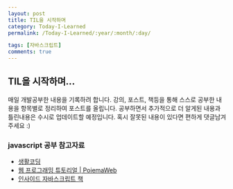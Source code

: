 ```yaml
---
layout: post
title: TIL을 시작하며
category: Today-I-Learned
permalink: /Today-I-Learned/:year/:month/:day/

tags: [자바스크립트]
comments: true
---
```

## TIL을 시작하며...
매일 개발공부한 내용을 기록하려 합니다. 강의, 포스트, 책등을 통해 스스로 공부한 내용을 항목별로 정리하여 포스트를 올립니다. 공부하면서 추가적으로 더 알게된 내용과 틀린내용은 수시로 업데이트할 예정입니다. 혹시 잘못된 내용이 있다면 편하게 댓글남겨주세요 :) 

### javascript 공부 참고자료
* [생활코딩](https://opentutorials.org/course/743)
* [웹 프로그래밍 튜토리얼 | PoiemaWeb](poiemaweb.com)
* [인사이드 자바스크립트 책](https://books.google.co.kr/books?id=gSVJDgAAQBAJ&pg=PA75&lpg=PA75&dq=%EC%9D%B5%EB%AA%85%ED%95%A8%EC%88%98%ED%91%9C%ED%98%84%EC%8B%9D+%EC%9E%AC%ED%95%A0%EB%8B%B9&source=bl&ots=QXcbbhzmzv&sig=L1C0J40T1S6f3tqVx-cu_6iG6W4&hl=en&sa=X&ved=0ahUKEwixscDtgOPWAhVKxLwKHaIRC3EQ6AEINTAC#v=onepage&q=%EC%9D%B5%EB%AA%85%ED%95%A8%EC%88%98%ED%91%9C%ED%98%84%EC%8B%9D%20%EC%9E%AC%ED%95%A0%EB%8B%B9&f=false)

